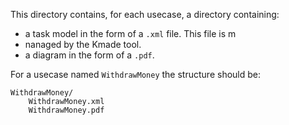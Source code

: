 This directory contains, for each usecase, a directory containing:
* a task model in the form of a ``.xml`` file. This file is m 
* nanaged  by the Kmade tool.
* a diagram in the form of a ``.pdf``.

For a usecase named ``WithdrawMoney`` the structure should be:

    WithdrawMoney/
        WithdrawMoney.xml
        WithdrawMoney.pdf
